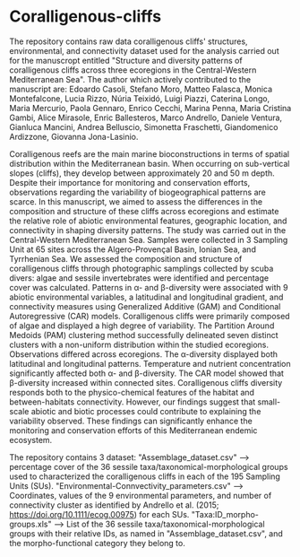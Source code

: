 # Coralligenous-cliffs
The repository contains raw data coralligenous cliffs' structures, environmental, and connectivity dataset used for the analysis carried out for the manuscropt entitled "Structure and diversity patterns of coralligenous cliffs across three ecoregions in the Central-Western Mediterranean Sea". The author which actively contributed to the manuscript are:
Edoardo Casoli, Stefano Moro, Matteo Falasca, Monica Montefalcone, Lucia Rizzo, Núria Teixidó, Luigi Piazzi, Caterina Longo, Maria Mercurio, Paola Gennaro, Enrico Cecchi, Marina Penna, Maria Cristina Gambi, Alice Mirasole, Enric Ballesteros, Marco Andrello, Daniele Ventura, Gianluca Mancini, Andrea Belluscio, Simonetta Fraschetti, Giandomenico Ardizzone, Giovanna Jona-Lasinio.

Coralligenous reefs are the main marine bioconstructions in terms of spatial distribution within the Mediterranean basin. When occurring on sub-vertical slopes (cliffs), they develop between approximately 20 and 50 m depth. Despite their importance for monitoring and conservation efforts, observations regarding the variability of biogeographical patterns are scarce. In this manuscript, we aimed to assess the differences in the composition and structure of these cliffs across ecoregions and estimate the relative role of abiotic environmental features, geographic location, and connectivity in shaping diversity patterns.
The study was carried out in the Central-Western Mediterranean Sea. Samples were collected in 3 Sampling Unit at 65 sites across the Algero-Provençal Basin, Ionian Sea, and Tyrrhenian Sea. We assessed the composition and structure of coralligenous cliffs through photographic samplings collected by scuba divers: algae and sessile invertebrates were identified and percentage cover was calculated. Patterns in α- and β-diversity were associated with 9 abiotic environmental variables, a latitudinal and longitudinal gradient, and connectivity measures using Generalized Additive (GAM) and Conditional Autoregressive (CAR) models. 
Coralligenous cliffs were primarily composed of algae and displayed a high degree of variability. The Partition Around Medoids (PAM) clustering method successfully delineated seven distinct clusters with a non-uniform distribution within the studied ecoregions. Observations differed across ecoregions. The α-diversity displayed both latitudinal and longitudinal patterns. Temperature and nutrient concentration significantly affected both α- and β-diversity. The CAR model showed that β-diversity increased within connected sites.
Coralligenous cliffs diversity responds both to the physico-chemical features of the habitat and between-habitats connectivity. However, our findings suggest that small-scale abiotic and biotic processes could contribute to explaining the variability observed. These findings can significantly enhance the monitoring and conservation efforts of this Mediterranean endemic ecosystem.

The repository contains 3 dataset:
"Assemblage_dataset.csv" --> percentage cover of the 36 sessile taxa/taxonomical-morphological groups used to characterized the coralligenous cliffs in each of the 195 Sampling Units (SUs).
"Environmental-Connvectivity_parameters.csv" --> Coordinates, values of the 9 environmental parameters, and number of connectivity cluster as identified by Andrello et al. (2015; https://doi.org/10.1111/ecog.00975) for each SUs.
"Taxa:ID_morpho-groups.xls" --> List of the 36 sessile taxa/taxonomical-morphological groups with their relative IDs, as named in "Assemblage_dataset.csv", and the morpho-functional category they belong to.
